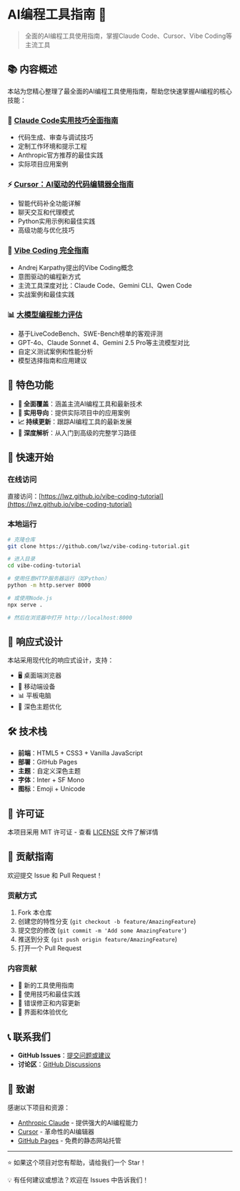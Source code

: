# AI编程工具指南 🚀

> 全面的AI编程工具使用指南，掌握Claude Code、Cursor、Vibe Coding等主流工具

## 📚 内容概述

本站为您精心整理了最全面的AI编程工具使用指南，帮助您快速掌握AI编程的核心技能：

### 🤖 [Claude Code实用技巧全面指南](cc使用技巧.html)
- 代码生成、审查与调试技巧
- 定制工作环境和提示工程
- Anthropic官方推荐的最佳实践
- 实际项目应用案例

### ⚡ [Cursor：AI驱动的代码编辑器全指南](cursor入门.html)
- 智能代码补全功能详解
- 聊天交互和代理模式
- Python实用示例和最佳实践
- 高级功能与优化技巧

### 🎨 [Vibe Coding 完全指南](vibe_coding.html)
- Andrej Karpathy提出的Vibe Coding概念
- 意图驱动的编程新方式
- 主流工具深度对比：Claude Code、Gemini CLI、Qwen Code
- 实战案例和最佳实践

### 📊 [大模型编程能力评估](大模型编程能力评估.html)
- 基于LiveCodeBench、SWE-Bench榜单的客观评测
- GPT-4o、Claude Sonnet 4、Gemini 2.5 Pro等主流模型对比
- 自定义测试案例和性能分析
- 模型选择指南和应用建议

## 🌟 特色功能

- **💯 全面覆盖**：涵盖主流AI编程工具和最新技术
- **🎯 实用导向**：提供实际项目中的应用案例
- **📈 持续更新**：跟踪AI编程工具的最新发展
- **🔧 深度解析**：从入门到高级的完整学习路径

## 🚀 快速开始

### 在线访问
直接访问：[https://lwz.github.io/vibe-coding-tutorial](https://lwz.github.io/vibe-coding-tutorial)

### 本地运行
```bash
# 克隆仓库
git clone https://github.com/lwz/vibe-coding-tutorial.git

# 进入目录
cd vibe-coding-tutorial

# 使用任意HTTP服务器运行（如Python）
python -m http.server 8000

# 或使用Node.js
npx serve .

# 然后在浏览器中打开 http://localhost:8000
```

## 📱 响应式设计

本站采用现代化的响应式设计，支持：
- 🖥️ 桌面端浏览器
- 📱 移动端设备
- 📊 平板电脑
- 🌙 深色主题优化

## 🛠️ 技术栈

- **前端**：HTML5 + CSS3 + Vanilla JavaScript
- **部署**：GitHub Pages
- **主题**：自定义深色主题
- **字体**：Inter + SF Mono
- **图标**：Emoji + Unicode

## 📄 许可证

本项目采用 MIT 许可证 - 查看 [LICENSE](LICENSE) 文件了解详情

## 🤝 贡献指南

欢迎提交 Issue 和 Pull Request！

### 贡献方式
1. Fork 本仓库
2. 创建您的特性分支 (`git checkout -b feature/AmazingFeature`)
3. 提交您的修改 (`git commit -m 'Add some AmazingFeature'`)
4. 推送到分支 (`git push origin feature/AmazingFeature`)
5. 打开一个 Pull Request

### 内容贡献
- 📝 新的工具使用指南
- 🔧 使用技巧和最佳实践
- 🐛 错误修正和内容更新
- 🎨 界面和体验优化

## 📞 联系我们

- **GitHub Issues**：[提交问题或建议](https://github.com/lwz/vibe-coding-tutorial/issues)
- **讨论区**：[GitHub Discussions](https://github.com/lwz/vibe-coding-tutorial/discussions)

## 🙏 致谢

感谢以下项目和资源：
- [Anthropic Claude](https://www.anthropic.com/) - 提供强大的AI编程能力
- [Cursor](https://www.cursor.com/) - 革命性的AI编辑器
- [GitHub Pages](https://pages.github.com/) - 免费的静态网站托管

---

⭐ 如果这个项目对您有帮助，请给我们一个 Star！

💡 有任何建议或想法？欢迎在 Issues 中告诉我们！
